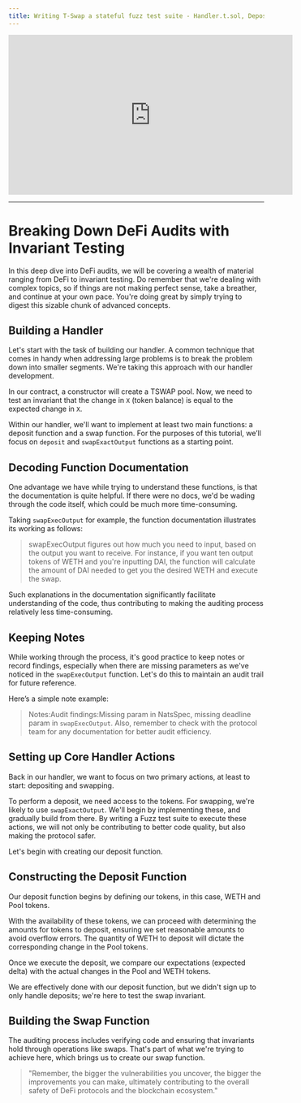 ```yaml
---
title: Writing T-Swap a stateful fuzz test suite - Handler.t.sol, Deposit Function
---
```


<iframe width="560" height="315" src="https://www.youtube.com/embed/dka-nbF0HYY?si=xLJCLFvQRgbQqSu_" title="YouTube video player" frameborder="0" allow="accelerometer; autoplay; clipboard-write; encrypted-media; gyroscope; picture-in-picture; web-share" allowfullscreen></iframe>

---

# Breaking Down DeFi Audits with Invariant Testing

In this deep dive into DeFi audits, we will be covering a wealth of material ranging from DeFi to invariant testing. Do remember that we're dealing with complex topics, so if things are not making perfect sense, take a breather, and continue at your own pace. You're doing great by simply trying to digest this sizable chunk of advanced concepts.

## Building a Handler

Let's start with the task of building our handler. A common technique that comes in handy when addressing large problems is to break the problem down into smaller segments. We're taking this approach with our handler development.

In our contract, a constructor will create a TSWAP pool. Now, we need to test an invariant that the change in `X` (token balance) is equal to the expected change in `X`.

Within our handler, we'll want to implement at least two main functions: a deposit function and a swap function. For the purposes of this tutorial, we’ll focus on `deposit` and `swapExactOutput` functions as a starting point.

## Decoding Function Documentation

One advantage we have while trying to understand these functions, is that the documentation is quite helpful. If there were no docs, we'd be wading through the code itself, which could be much more time-consuming.

Taking `swapExecOutput` for example, the function documentation illustrates its working as follows:

> swapExecOutput figures out how much you need to input, based on the output you want to receive. For instance, if you want ten output tokens of WETH and you're inputting DAI, the function will calculate the amount of DAI needed to get you the desired WETH and execute the swap.

Such explanations in the documentation significantly facilitate understanding of the code, thus contributing to making the auditing process relatively less time-consuming.

## Keeping Notes

While working through the process, it's good practice to keep notes or record findings, especially when there are missing parameters as we've noticed in the `swapExecOutput` function. Let's do this to maintain an audit trail for future reference.

Here’s a simple note example:

> Notes:Audit findings:Missing param in NatsSpec, missing deadline param in `swapExecOutput`. Also, remember to check with the protocol team for any documentation for better audit efficiency.

## Setting up Core Handler Actions

Back in our handler, we want to focus on two primary actions, at least to start: depositing and swapping.

To perform a deposit, we need access to the tokens. For swapping, we're likely to use `swapExactOutput`. We'll begin by implementing these, and gradually build from there. By writing a Fuzz test suite to execute these actions, we will not only be contributing to better code quality, but also making the protocol safer.

Let's begin with creating our deposit function.

## Constructing the Deposit Function

Our deposit function begins by defining our tokens, in this case, WETH and Pool tokens.

With the availability of these tokens, we can proceed with determining the amounts for tokens to deposit, ensuring we set reasonable amounts to avoid overflow errors. The quantity of WETH to deposit will dictate the corresponding change in the Pool tokens.

Once we execute the deposit, we compare our expectations (expected delta) with the actual changes in the Pool and WETH tokens.

We are effectively done with our deposit function, but we didn't sign up to only handle deposits; we're here to test the swap invariant.

## Building the Swap Function

The auditing process includes verifying code and ensuring that invariants hold through operations like swaps. That's part of what we're trying to achieve here, which brings us to create our swap function.

> "Remember, the bigger the vulnerabilities you uncover, the bigger the improvements you can make, ultimately contributing to the overall safety of DeFi protocols and the blockchain ecosystem."
